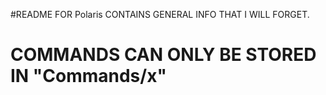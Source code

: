 #README FOR Polaris
CONTAINS GENERAL INFO THAT I WILL FORGET.


# COMMANDS CAN ONLY BE STORED IN "Commands/x"

